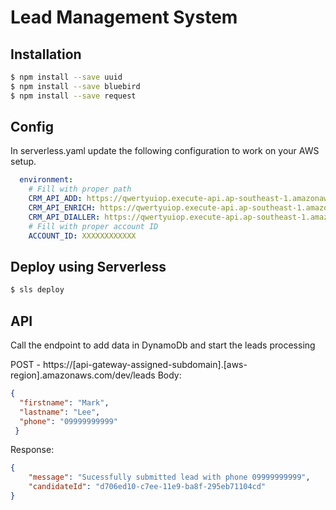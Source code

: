 # Lead Management System


## Installation 
```bash
$ npm install --save uuid
$ npm install --save bluebird
$ npm install --save request
```

## Config
In serverless.yaml update the following configuration to work on your AWS setup.

```yaml
  environment:
    # Fill with proper path
    CRM_API_ADD: https://qwertyuiop.execute-api.ap-southeast-1.amazonaws.com/dev/crm/add
    CRM_API_ENRICH: https://qwertyuiop.execute-api.ap-southeast-1.amazonaws.com/dev/crm/enrich
    CRM_API_DIALLER: https://qwertyuiop.execute-api.ap-southeast-1.amazonaws.com/dev/crm/dialler
    # Fill with proper account ID
    ACCOUNT_ID: XXXXXXXXXXXX    
```

## Deploy using Serverless

```bash
$ sls deploy
```

## API
Call the endpoint to add data in DynamoDb and start the leads processing

POST - https://[api-gateway-assigned-subdomain].[aws-region].amazonaws.com/dev/leads
Body:
```json
{
  "firstname": "Mark", 
  "lastname": "Lee", 
  "phone": "09999999999"
 }
```
Response:
```json
{
    "message": "Sucessfully submitted lead with phone 09999999999",
    "candidateId": "d706ed10-c7ee-11e9-ba8f-295eb71104cd"
}
```
